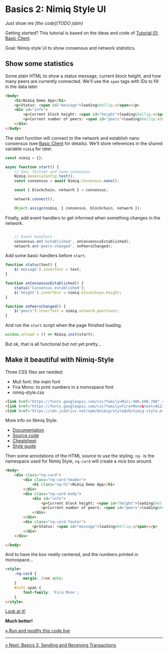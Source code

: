 # Basics 2: Nimiq Style UI

*Just show me [the code](TODO jsbin)*

Getting started? This tutorial is based on the ideas and code of [Tutorial 01: Basic Client](tutorial-01-basic-client.md).

Goal: Nimiq-style UI to show consensus and network statistics.

## Show some statistics

Some plain HTML to show a status message, current block height, and how many peers are currently connected.
We'll use the `span` tags with IDs to fill in the data later.

```html
<body>
    <h1>Nimiq Demo App</h1>
    <p>Status: <span id="message">loading&hellip;</span></p>
    <div id="info">
        <p>Current block height: <span id="height">loading&hellip;</span></p>
        <p>Current number of peers: <span id="peers">loading&hellip;</span></p>
    </div>
</body>
```

The start function will connect to the network and establish nano consensus
(see [Basic Client](tutorial-01-basic-client.md) for details).
We'll store references in the shared variable `nimiq` for later.

```js
const nimiq = {};

async function start() {
    // Use: Testnet and nano consensus
    Nimiq.GenesisConfig.test();
    const consensus = await Nimiq.Consensus.nano();

    const { blockchain, network } = consensus;

    network.connect();

    Object.assign(nimiq, { consensus, blockchain, network });
```

Finally, add event handlers to get informed when something changes in the network.

```js

    // Event handlers
    consensus.on('established', onConsensusEstablished);
    network.on('peers-changed', onPeersChanged);
```

Add some basic handlers before `start`.

```js
function status(text) {
    $('message').innerText = text;
}

function onConsensusEstablished() {
    status('Consensus established');
    $('height').innerText = nimiq.blockchain.height;
}

function onPeersChanged() {
    $('peers').innerText = nimiq.network.peerCount;
}
```

And run the `start` script when the page finished loading.

```js
window.onload = () => Nimiq.init(start);
```

But ok, that is all functional but not yet pretty&hellip;

## Make it beautiful with Nimiq-Style

Three CSS files are needed:
* Muli font: the main font
* Fira Mono: to print numbers in a monospace font
* nimiq-style.css

```html
<link href="https://fonts.googleapis.com/css?family=Muli:400,600,700" rel="stylesheet">
<link href="https://fonts.googleapis.com/css?family=Fira+Mono&text=0123456789ABCDEFGHJKLMNPQRSTUVXY" rel="stylesheet">
<link href="https://cdn.jsdelivr.net/npm/@nimiq/style@v0/nimiq-style.min.css" rel="stylesheet">
```

More info on Nimiq Style:

* [Documentation](TODO)
* [Source code](https://github.com/nimiq/nimiq-style)
* [Cheatsheet](TODO)
* [Style guide](http://nimiq.com/styleguide)

Then some annotations of the HTML source to use the styling.
`nq-` is the namespace used for Nimiq Style,
`nq-card` will create a nice box around.

```html
<body>
    <div class="nq-card">
        <div class="nq-card-header">
            <h1 class="nq-h1">Nimiq Demo App</h1>
        </div>
        <div class="nq-card-body">
            <div id="info">
                <p>Current block height: <span id="height">loading&hellip;</span></p>
                <p>Current number of peers: <span id="peers">loading&hellip;</span></p>
            </div>
        </div>
        <div class="nq-card-footer">
            <p>Status: <span id="message">loading&hellip;</span></p>
        </div>
    </div>

</body>
```

And to have the box neatly centered, and the numbers printed in monospace&hellip;

```html
<style>
    .nq-card {
        margin: 2rem auto;
    }
    #info span {
        font-family: 'Fira Mono';
    }
</style>
```

[Look at it!](../demo/nimiq-style-ui.html)

**Much better!**

[&raquo; Run and modify this code live](https://jsbin.com/lukofer/edit?html,output)

---

[&raquo; Next: Basics 3, Sending and Receiving Transactions](tutorial-basics-3-tx)
